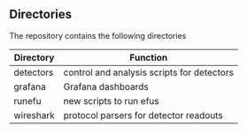 ## Directories
The repository contains the following directories

Directory             | Function
-------------         | -------------
detectors             | control and analysis scripts for detectors
grafana               | Grafana dashboards
runefu                | new scripts to run efus
wireshark             | protocol parsers for detector readouts
